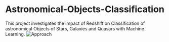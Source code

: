 # Astronomical-Objects-Classification
This project investigates the impact of Redshift on Classification of astronomical Objects of Stars, Galaxies and Quasars with Machine Learning.
![Approach](https://user-images.githubusercontent.com/108488940/226935064-9f263927-316b-4be1-9d59-65a20167b5df.png)
